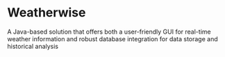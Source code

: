# Weatherwise
A Java-based solution that offers both a user-friendly GUI for real-time weather information and robust database integration for data storage and historical analysis
